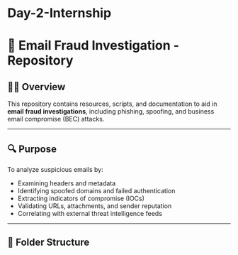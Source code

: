 # Day-2-Internship
# 📧 Email Fraud Investigation - Repository

## 🕵️‍♂️ Overview
This repository contains resources, scripts, and documentation to aid in **email fraud investigations**, including phishing, spoofing, and business email compromise (BEC) attacks.

---

## 🔍 Purpose
To analyze suspicious emails by:
- Examining headers and metadata
- Identifying spoofed domains and failed authentication
- Extracting indicators of compromise (IOCs)
- Validating URLs, attachments, and sender reputation
- Correlating with external threat intelligence feeds

---

## 📂 Folder Structure

